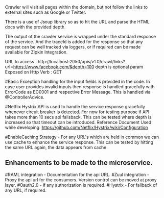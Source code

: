Crawler will visit all pages within the domain, but not follow the links to external sites such as Google or Twitter.

There is a use of Jsoup library so as to hit the URL and parse the HTML docs with the provided depth.

The output of the crawler service is wrapped under the standard response of the service. And the traceId is added for the response so that any request can be well tracked via loggers, or if required can be made available for Zipkin Integration.

URL to access : http://localhost:2050/apis/v1.0/crawl/links?url=https://www.facebook.com/&depth=100 
		depth is optional param
Exposed on Http Verb : GET 


#Basic Exception handling for the input fields is provided in the code.
In case user provides invalid inputs then response is handled gracefully with ErrorCode as EC0001 and respective Error Message. This is handled via @ControllerAdvice.

#Netflix Hystrix API is used to handle the service response gracefully whenever circuit breaker is detected. For now for testing purpose if API takes more than 10 secs api fallsback. This can be tested where depth is increased so that timeout can be introduced.
	Reference Document Used while developing: https://github.com/Netflix/Hystrix/wiki/Configuration

#EnableCaching Strategy - For any URL's which are held in common we can use cache to enhance the service response. This can be tested by hitting the same URL again, the data appears from cache.

Enhancements to be made to the microservice.
------------------------------------------------
#RAML integration - Documentation for the api URL. 
#Zuul integration - Proxy the api url for the consumers. Version control can be moved at proxy layer. 
#Oauth2.0 - if any authorization is required. 
#Hystrix - For fallback of any URL, if required. 

